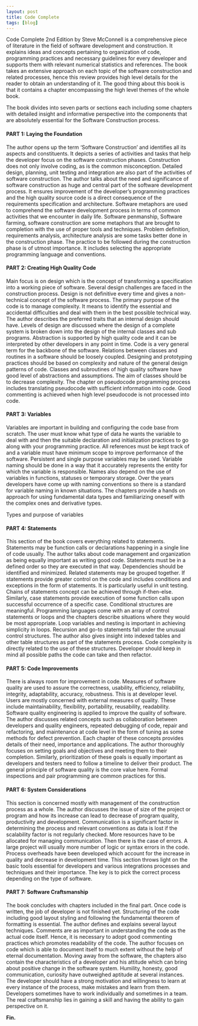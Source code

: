 ```yaml
---
layout: post
title: Code Complete
tags: [blog]
---
```


Code Complete 2nd Edition by Steve McConnell is a comprehensive piece of literature in the field of software development and construction. It explains ideas and concepts pertaining to organization of code, programming practices and necessary guidelines for every developer and supports them with relevant numerical statistics and references. The book takes an extensive approach on each topic of the software construction and related processes, hence this review provides high level details for the reader to obtain an understanding of it. The good thing about this book is that it contains a chapter encompassing the high level themes of the whole book.

The book divides into seven parts or sections each including some chapters with detailed insight and informative perspective into the components that are absolutely essential for the Software Construction process.


<h4>PART 1: Laying the Foundation</h4>

The author opens up the term ‘Software Construction’ and identifies all its aspects and constituents. It depicts a series of activities and tasks that help the developer focus on the software construction phases. Construction does not only involve coding, as is the common misconception. Detailed design, planning, unit testing and integration are also part of the activities of software construction. The author talks about the need and significance of software construction as huge and central part of the software development process. It ensures improvement of the developer’s programming practices and the high quality source code is a direct consequence of the requirements specification and architecture. Software metaphors are used to comprehend the software development process in terms of common activities that we encounter in daily life. Software penmanship, Software farming, software construction are some metaphors that are brought to completion with the use of proper tools and techniques. Problem definition, requirements analysis, architecture analysis are some tasks better done in the construction phase. The practice to be followed during the construction phase is of utmost importance. It includes selecting the appropriate programming language and conventions. 


<h4>PART 2: Creating High Quality Code</h4>

Main focus is on design which is the concept of transforming a specification into a working piece of software. Several design challenges are faced in the construction process. Design is not definitive every time and gives a non-technical concept of the software process. The primary purpose of the code is to manage complexity. It means to identify the essential and accidental difficulties and deal with them in the best possible technical way. The author describes the preferred traits that an internal design should have. Levels of design are discussed where the design of a complete system is broken down into the design of the internal classes and sub programs. Abstraction is supported by high quality code and it can be interpreted by other developers in any point in time. Code is a very general term for the backbone of the software. Relations between classes and routines in a software should be loosely coupled. Designing and prototyping practices should be based on complexity and nature of the general design patterns of code. Classes and subroutines of high quality software have good level of abstractions and assumptions. The aim of classes should be to decrease complexity. The chapter on pseudocode programming process includes translating pseudocode with sufficient information into code. Good commenting is achieved when high level pseudocode is not processed into code.


<h4>PART 3: Variables</h4>

Variables are important in building and configuring the code base from scratch. The user must know what type of data he wants the variable to deal with and then the suitable declaration and initialization practices to go along with your programming practice. All references must be kept track of and a variable must have minimum scope to improve performance of the software. Persistent and single purpose variables may be used. Variable naming should be done in a way that it accurately represents the entity for which the variable is responsible. Names also depend on the use of variables in functions, statuses or temporary storage. Over the years developers have come up with naming conventions so there is a standard for variable naming in known situations. The chapters provide a hands on approach for using fundamental data types and familiarizing oneself with the complex ones and derivative types.


Types and purpose of variables


<h4>PART 4: Statements</h4>

This section of the book covers everything related to statements. Statements may be function calls or declarations happening in a single line of code usually. The author talks about code management and organization as being equally important as writing good code. Statements must be in a defined order so they are executed in that way. Dependencies should be identified and minimized. Related statements may be grouped together. If statements provide greater control on the code and includes conditions and exceptions in the form of statements. It is particularly useful in unit testing. Chains of statements concept can be achieved through if-then-else. Similarly, case statements provide execution of some function calls upon successful occurrence of a specific case. Conditional structures are meaningful. Programming languages come with an array of control statements or loops and the chapters describe situations where they would be most appropriate. Loop variables and nesting is important in achieving simplicity in loops. Recursion and go-to statements fall under the unusual control structures. The author also gives insight into indexed tables and other table structures as part of the statements process. Code complexity is directly related to the use of these structures. Developer should keep in mind all possible paths the code can take and then refactor.



<h4>PART 5: Code Improvements</h4>

There is always room for improvement in code. Measures of software quality are used to assure the correctness, usability, efficiency, reliability, integrity, adaptability, accuracy, robustness. This is at developer level. Users are mostly concerned with external measures of quality. These include maintainability, flexibility, portability, reusability, readability. Software quality engineering is applied to improve the quality of software. The author discusses related concepts such as collaboration between developers and quality engineers, repeated debugging of code, repair and refactoring, and maintenance at code level in the form of tuning as some methods for defect prevention. Each chapter of these concepts provides details of their need, importance and applications. The author thoroughly focuses on setting goals and objectives and meeting them to their completion. Similarly, prioritization of these goals is equally important as developers and testers need to follow a timeline to deliver their product. The general principle of software quality is the core value here. Formal inspections and pair programming are common practices for this.



<h4>PART 6: System Considerations</h4>

This section is concerned mostly with management of the construction process as a whole. The author discusses the issue of size of the project or program and how its increase can lead to decrease of program quality, productivity and development. Communication is a significant factor in determining the process and relevant conventions as data is lost if the scalability factor is not regularly checked. More resources have to be allocated for managing communication. Then there is the case of errors. A large project will usually more number of logic or syntax errors in the code. Process overheads have been developed which account for the increase in quality and decrease in development time. This section throws light on the basic tools essential for developers and various integrations processes and techniques and their importance. The key is to pick the correct process depending on the type of software.


<h4>PART 7: Software Craftsmanship</h4>

The book concludes with chapters included in the final part. Once code is written, the job of developer is not finished yet. Structuring of the code including good layout styling and following the fundamental theorem of formatting is essential. The author defines and explains several layout techniques. Comments are as important in understanding the code as the actual code itself. Hence, it is necessary to adopt good commenting practices which promotes readability of the code. The author focuses on code which is able to document itself to much extent without the help of eternal documentation. Moving away from the software, the chapters also contain the characteristics of a developer and his attitude which can bring about positive change in the software system. Humility, honesty, good communication, curiosity have outweighed aptitude at several instances. The developer should have a strong motivation and willingness to learn at every instance of the process, make mistakes and learn from them. Developers sometimes have to work individually and sometimes in a team. The real craftsmanship lies in gaining a skill and having the ability to gain perspective on it.

<strong>Fin.</strong>